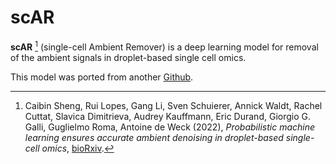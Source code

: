 # scAR

**scAR** [^ref1] (single-cell Ambient Remover) is a deep learning model for removal of the ambient signals in droplet-based single cell omics.

This model was ported from another [Github](https://github.com/Novartis/scar).


[^ref1]: Caibin Sheng, Rui Lopes, Gang Li, Sven Schuierer, Annick Waldt, Rachel Cuttat, Slavica Dimitrieva, Audrey Kauffmann, Eric Durand, Giorgio G. Galli, Guglielmo Roma, Antoine de Weck (2022),
    *Probabilistic machine learning ensures accurate ambient denoising in droplet-based single-cell omics*,
    [bioRxiv](https://www.biorxiv.org/content/10.1101/2022.01.14.476312v4).